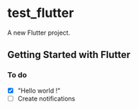 # test_flutter

A new Flutter project.

## Getting Started with Flutter 

### To do
- [x] "Hello world !"
- [ ] Create notifications
